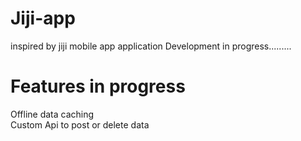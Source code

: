 # Jiji-app
inspired by jiji  mobile app application
Development in progress.........
# Features in progress
Offline data caching <br>
Custom Api to post or delete data

